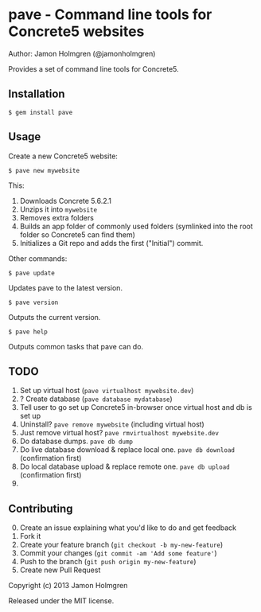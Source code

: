 # pave - Command line tools for Concrete5 websites

Author: Jamon Holmgren (@jamonholmgren)

Provides a set of command line tools for Concrete5.

## Installation

    $ gem install pave

## Usage

Create a new Concrete5 website:

    $ pave new mywebsite

This:

1. Downloads Concrete 5.6.2.1
2. Unzips it into `mywebsite`
3. Removes extra folders
4. Builds an app folder of commonly used folders (symlinked into the root folder so Concrete5 can find them)
5. Initializes a Git repo and adds the first ("Initial") commit.

Other commands:

    $ pave update

Updates pave to the latest version.

    $ pave version

Outputs the current version.

    $ pave help
    
Outputs common tasks that pave can do.

## TODO

1. Set up virtual host (`pave virtualhost mywebsite.dev`)
2. ? Create database (`pave database mydatabase`)
3. Tell user to go set up Concrete5 in-browser once virtual host and db is set up
4. Uninstall? `pave remove mywebsite` (including virtual host)
5. Just remove virtual host? `pave rmvirtualhost mywebsite.dev`
6. Do database dumps. `pave db dump`
7. Do live database download & replace local one. `pave db download` (confirmation first)
8. Do local database upload & replace remote one. `pave db upload` (confirmation first)
9. 



## Contributing

0. Create an issue explaining what you'd like to do and get feedback
1. Fork it
2. Create your feature branch (`git checkout -b my-new-feature`)
3. Commit your changes (`git commit -am 'Add some feature'`)
4. Push to the branch (`git push origin my-new-feature`)
5. Create new Pull Request

Copyright (c) 2013 Jamon Holmgren

Released under the MIT license.
